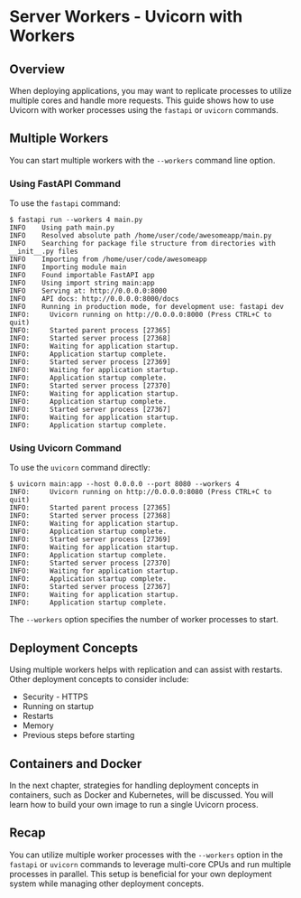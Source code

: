 # Server Workers - Uvicorn with Workers

## Overview

When deploying applications, you may want to replicate processes to utilize multiple cores and handle more requests. This guide shows how to use Uvicorn with worker processes using the `fastapi` or `uvicorn` commands.

## Multiple Workers

You can start multiple workers with the `--workers` command line option.

### Using FastAPI Command

To use the `fastapi` command:

```
$ fastapi run --workers 4 main.py
INFO    Using path main.py
INFO    Resolved absolute path /home/user/code/awesomeapp/main.py
INFO    Searching for package file structure from directories with __init__.py files
INFO    Importing from /home/user/code/awesomeapp
INFO    Importing module main
INFO    Found importable FastAPI app
INFO    Using import string main:app
INFO    Serving at: http://0.0.0.0:8000
INFO    API docs: http://0.0.0.0:8000/docs
INFO    Running in production mode, for development use: fastapi dev
INFO:     Uvicorn running on http://0.0.0.0:8000 (Press CTRL+C to quit)
INFO:     Started parent process [27365]
INFO:     Started server process [27368]
INFO:     Waiting for application startup.
INFO:     Application startup complete.
INFO:     Started server process [27369]
INFO:     Waiting for application startup.
INFO:     Application startup complete.
INFO:     Started server process [27370]
INFO:     Waiting for application startup.
INFO:     Application startup complete.
INFO:     Started server process [27367]
INFO:     Waiting for application startup.
INFO:     Application startup complete.
```

### Using Uvicorn Command

To use the `uvicorn` command directly:

```
$ uvicorn main:app --host 0.0.0.0 --port 8080 --workers 4
INFO:     Uvicorn running on http://0.0.0.0:8080 (Press CTRL+C to quit)
INFO:     Started parent process [27365]
INFO:     Started server process [27368]
INFO:     Waiting for application startup.
INFO:     Application startup complete.
INFO:     Started server process [27369]
INFO:     Waiting for application startup.
INFO:     Application startup complete.
INFO:     Started server process [27370]
INFO:     Waiting for application startup.
INFO:     Application startup complete.
INFO:     Started server process [27367]
INFO:     Waiting for application startup.
INFO:     Application startup complete.
```

The `--workers` option specifies the number of worker processes to start.

## Deployment Concepts

Using multiple workers helps with replication and can assist with restarts. Other deployment concepts to consider include:

- Security - HTTPS
- Running on startup
- Restarts
- Memory
- Previous steps before starting

## Containers and Docker

In the next chapter, strategies for handling deployment concepts in containers, such as Docker and Kubernetes, will be discussed. You will learn how to build your own image to run a single Uvicorn process.

## Recap

You can utilize multiple worker processes with the `--workers` option in the `fastapi` or `uvicorn` commands to leverage multi-core CPUs and run multiple processes in parallel. This setup is beneficial for your own deployment system while managing other deployment concepts.